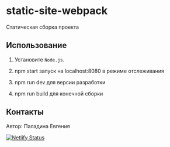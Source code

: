 # static-site-webpack

Статическая сборка проекта 

## Использование

1. Установите `Node.js`.

2. npm start запуск на localhost:8080 в режиме отслеживания

3. npm run dev для версии разработки

4. npm run build для конечной сборки

## Контакты

Автор: Паладина Евгения

[![Netlify Status](https://api.netlify.com/api/v1/badges/70d5a320-a25e-4c2a-8731-abe9776aacbb/deploy-status)](https://app.netlify.com/sites/elegant-vacherin-aefb39/deploys)
